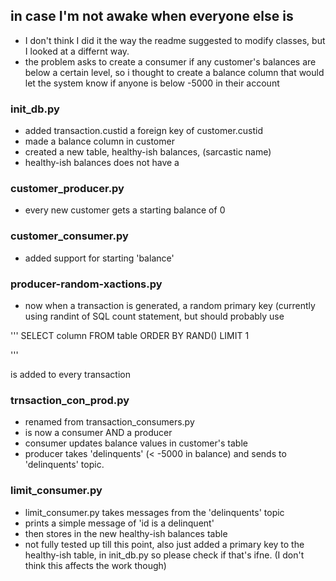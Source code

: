 ## in case I'm not awake when everyone else is
- I don't think I did it the way the readme suggested to modify classes, but I looked at a differnt way.
- the problem asks to create a consumer if any customer's balances are below a certain level, so i thought to create a balance column that would let the system know if anyone is below -5000 in their account

### init_db.py
- added transaction.custid a foreign key of customer.custid
- made a balance column in customer
- created a new table, healthy-ish balances, (sarcastic name)
- healthy-ish balances does not have a 

### customer_producer.py
- every new customer gets a starting balance of 0 

### customer_consumer.py
- added support for starting 'balance'

### producer-random-xactions.py
- now when a transaction is generated, a random primary key (currently using randint of SQL count statement, but should probably use

'''
SELECT column FROM table
ORDER BY RAND()
LIMIT 1

'''

is added to every transaction

### trnsaction_con_prod.py
- renamed from transaction_consumers.py
- is now a consumer AND a producer
- consumer updates balance values in customer's table
- producer takes 'delinquents' (< -5000 in balance) and sends to 'delinquents' topic. 

### limit_consumer.py
- limit_consumer.py takes messages from the 'delinquents' topic 
- prints a simple message of 'id is a delinquent'
- then stores in the new healthy-ish balances table
- not fully tested up till this point, also just added a primary key to the healthy-ish table, in init_db.py so please check if that's ifne. (I don't think this affects the work though)


